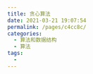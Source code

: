 ```yaml
---
title: 贪心算法
date: 2021-03-21 19:07:54
permalink: /pages/c4cc8c/
categories:
  - 算法和数据结构
  - 算法
tags:
  - 
---
```

